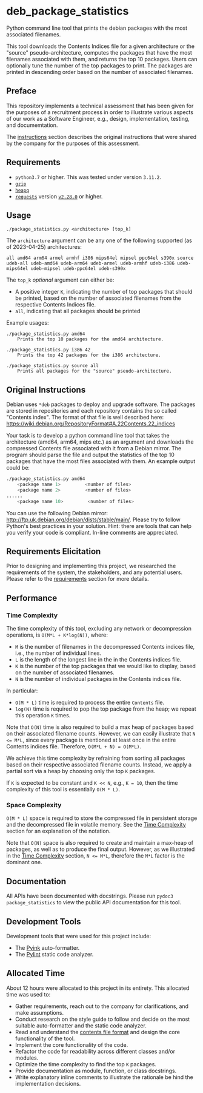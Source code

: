 # deb_package_statistics

Python command line tool that prints the debian packages with the most
associated filenames.

This tool downloads the Contents Indices file for a given architecture or the
"source" pseudo-architecture, computes the packages that have the most filenames
associated with them, and returns the top 10 packages. Users can optionally
tune the number of the top packages to print. The packages are printed in
descending order based on the number of associated filenames.

## Preface

This repository implements a technical assessment that has been given for the
purposes of a recruitment process in order to illustrate various aspects of our
work as a Software Engineer, e.g., design, implementation, testing, and
documemtation.

The [instructions](#original-instructions) section describes the original
instructions that were shared by the company for the purposes of this
assessment.

## Requirements

- `python3.7` or higher. This was tested under version `3.11.2`.
- [`gzip`][gzip]
- [`heapq`][heapq]
- [`requests`][requests] version [`v2.28.0`][requests-version] or higher.

## Usage

```
./package_statistics.py <architecture> [top_k]
```

The `architecture` argument can be any one of the following supported (as of
2023-04-25) architectures:

```
all amd64 arm64 armel armhf i386 mips64el mipsel ppc64el s390x source udeb-all udeb-amd64 udeb-arm64 udeb-armel udeb-armhf udeb-i386 udeb-mips64el udeb-mipsel udeb-ppc64el udeb-s390x
```

The `top_k` _optional_ argument can either be:

- A positive integer `K`, indicating the number of top packages that should be
  printed, based on the number of associated filenames from the respective
  Contents Indices file.
- `all`, indicating that all packages should be printed

Example usages:

```
./package_statistics.py amd64
    Prints the top 10 packages for the amd64 architecture.

./package_statistics.py i386 42
    Prints the top 42 packages for the i386 architecture.

./package_statistics.py source all
    Prints all packages for the "source" pseudo-architecture.
```

## Original Instructions

Debian uses `*deb` packages to deploy and upgrade software. The packages are
stored in repositories and each repository contains the so called "Contents
index". The format of that file is well described here:
https://wiki.debian.org/RepositoryFormat#A.22Contents.22_indices

Your task is to develop a python command line tool that takes the architecture
(amd64, arm64, mips etc.) as an argument and downloads the compressed Contents
file associated with it from a Debian mirror. The program should parse the file
and output the statistics of the top 10 packages that have the most files
associated with them. An example output could be:

```bash
./package_statistics.py amd64
    <package name 1>         <number of files>
    <package name 2>         <number of files>
......
    <package name 10>         <number of files>
```

You can use the following Debian mirror:
http://ftp.uk.debian.org/debian/dists/stable/main/. Please try to follow
Python's best practices in your solution. Hint: there are tools that can help
you verify your code is compliant. In-line comments are appreciated.

## Requirements Elicitation

Prior to designing and implementing this project, we researched the requirements
of the system, the stakeholders, and any potential users. Please refer to the
[requirements][requirements] section for more details.

## Performance

### Time Complexity

The time complexity of this tool, excluding any network or decompression
operations, is `O(M*L + K*log(N))`, where:

- `M` is the number of filenames in the decompressed Contents indices file,
    i.e., the number of individual lines.
- `L` is the length of the longest line in the in the Contents indices file.
- `K` is the number of the top packages that we would like to display, based on
    the number of associated filenames.
- `N` is the number of individual packages in the Contents indices file.

In particular:

- `O(M * L)` time is required to process the entire `Contents` file.
- `log(N)` time is required to pop the top package from the heap; we repeat this
  operation `K` times.

Note that `O(N)` time is also required to build a max heap of packages based on
their associated filename counts. However, we can easily illustrate that
`N <= M*L`, since every package is mentioned at least once in the entire
Contents indices file. Therefore, `O(M*L + N) = O(M*L)`.

We achieve this time complexity by refraining from sorting all packages based
on their respective associated filename counts. Instead, we apply a partial sort
via a heap by choosing only the top `K` packages.

If `K` is expected to be constant and `K << N`, e.g., `K = 10`, then the time
complexity of this tool is essentially `O(M * L)`.

### Space Complexity

`O(M * L)` space is required to store the compressed file in persistent storage
and the decompressed file in volatile memory. See the
[Time Complexity](#time-complexity) section for an explanation of the notation.

Note that `O(N)` space is also required to create and maintain a max-heap of
packages, as well as to produce the final output. However, as we illustrated in
the [Time Complexity](#time-complexity) section, `N <= M*L`, therefore the
`M*L` factor is the dominant one.

## Documentation

All APIs have been documented with docstrings. Please run
`pydoc3 package_statistics` to view the public API documentation for this tool.

## Development Tools

Development tools that were used for this project include:

- The [Pyink][pyink] auto-formatter.
- The [Pylint][pylint] static code analyzer.

## Allocated Time

About 12 hours were allocated to this project in its entirety. This allocated
time was used to:

- Gather requirements, reach out to the company for clarifications, and make
  assumptions.
- Conduct research on the style guide to follow and decide on the most suitable
  auto-formatter and the static code analyzer.
- Read and understand the [contents file format][contents] and design the
  core functionality of the tool.
- Implement the core functionality of the code.
- Refactor the code for readability across different classes and/or modules.
- Optimize the time complexity to find the top `K` packages.
- Provide documentation as module, function, or class docstrings.
- Write explanatory inline comments to illustrate the rationale be hind the
  implementation decisions.

[contents]: https://wiki.debian.org/RepositoryFormat#A.22Contents.22_indices
[gzip]: https://docs.python.org/3/library/gzip.html
[heapq]: https://docs.python.org/3/library/heapq.html
[pyink]: https://github.com/google/pyink
[pylint]: https://pypi.org/project/pylint
[requests]: https://pypi.org/project/requests/
[requests-version]: https://github.com/psf/requests/releases/tag/v2.28.0
[requirements]: docs/requirements.md

